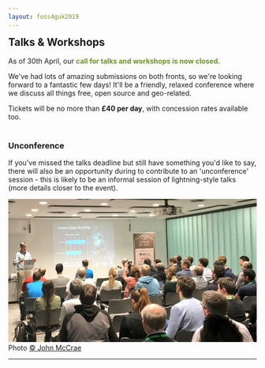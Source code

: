 ```yaml
---
layout: foss4guk2019
---
```

<h2 style="margin-top:0;">Talks & Workshops</h2>

As of 30th April, our <span style="color:#6c932c; font-weight:bold;">call for talks and workshops is now closed</span>.

We've had lots of amazing submissions on both fronts, so we're looking forward to a fantastic few days! It'll be a friendly, relaxed conference where we discuss all things free, open source and geo-related.

Tickets will be no more than <strong>£40 per day</strong>, with concession rates available too.

<h3 style="margin-top:40px;">Unconference</h3>
If you've missed the talks deadline but still have something you'd like to say, there will also be an opportunity during to contribute to an 'unconference' session - this is likely to be an informal session of lightning-style talks (more details closer to the event).

![FOSS4GUK 2018 Talk](images/foss4guk_2018_talk.jpg "FOSS4GUK 2018 Talk")
Photo <a href="https://twitter.com/JohnSMcCrae/status/972147230089113600" target="_blank" alt="John McCrae on Twitter" title="John McCrae on Twitter">&copy; John McCrae</a>


--------------------------------